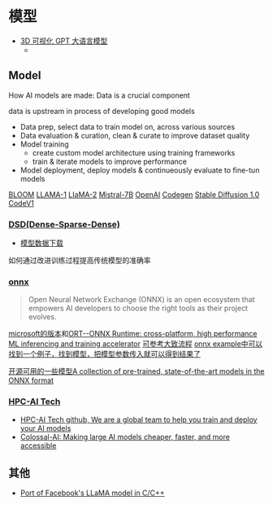 # 模型

- [3D 可视化 GPT 大语言模型](https://bbycroft.net/llm)
    - []()

## Model
How AI models are made: Data is a crucial component

data is upstream in process of developing good models

- Data prep, select data to train model on, across various sources
- Data evaluation & curation, clean & curate to improve dataset quality
- Model training
    - create custom model architecture using training frameworks
    - train & iterate models to improve performance
- Model deployment, deploy models & continueously evaluate to fine-tun models

[BLOOM]()
[LLAMA-1]()
[LIaMA-2]()
[Mistral-7B]()
[OpenAI]()
[Codegen]()
[Stable Diffusion 1.0]()
[CodeV1]()

### [DSD(Dense-Sparse-Dense)](https://arxiv.org/pdf/1607.04381.pdf)

- [模型数据下载](https://songhan.github.io/DSD/)

如何通过改进训练过程提高传统模型的准确率

### [onnx](https://onnx.ai/)
> Open Neural Network Exchange (ONNX) is an open ecosystem that empowers AI developers to choose the right tools as their project evolves.

[microsoft的版本](https://github.com/onnx/onnx)和[ORT--ONNX Runtime: cross-platform, high performance ML inferencing and training accelerator](https://github.com/Microsoft/onnxruntime)
[可参考大致流程](https://github.com/microsoft/onnxjs)
[onnx example中可以找到一个例子，找到模型，把模型参数传入就可以得到结果了](https://github.com/microsoft/onnxruntime-inference-examples)

[开源可用的一些模型A collection of pre-trained, state-of-the-art models in the ONNX format ](https://github.com/onnx/models)

### [HPC-AI Tech](https://hpc-ai.com/)
- [HPC-AI Tech github, We are a global team to help you train and deploy your AI models](https://github.com/hpcaitech)
- [Colossal-AI: Making large AI models cheaper, faster, and more accessible](https://github.com/hpcaitech/ColossalAI)

## 其他

- [Port of Facebook's LLaMA model in C/C++ ](https://github.com/ggerganov/llama.cpp)